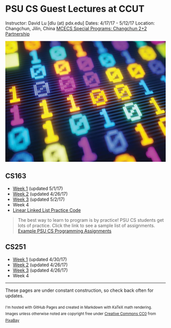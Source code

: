 <link rel="shortcut icon" type="image/x-icon" href="wiki.ico">

PSU CS Guest Lectures at CCUT
=====
Instructor: David Lu [dlu (at) pdx.edu]
Dates: 4/17/17 - 5/12/17
Location: Changchun, Jilin, China
[MCECS Special Programs: Changchun 2+2 Partnership](https://www.pdx.edu/cecs/changchun-partnership-22-programs)

![binary](binary.jpg)

CS163
----
* [Week 1](CS163/Lecture1.html) (updated 5/1/17)
* [Week 2](CS163/Week2.html) (updated 4/26/17)
* [Week 3](CS163/Week3.html) (updated 5/2/17)
* Week 4
* [Linear Linked List Practice Code](CS163/LLLPracticeCode.html)

>The best way to learn to program is by practice! PSU CS students get lots of practice. Click the link to see a sample list of assignments.
>[Example PSU CS Programming Assignments](Projects.html)

CS251
----
* [Week 1](CS251/Week1.html) (updated 4/30/17)
* [Week 2](CS251/Week2.html) (updated 4/26/17)
* [Week 3](CS251/Week3.html) (updated 4/26/17)
* Week 4

-----
These pages are under constant construction, so check back often for updates.

<Sub>I'm hosted with GitHub Pages and created in Markdown with KaTeX math rendering.
Images unless otherwise noted are copyright free under [Creative Commons CC0](https://creativecommons.org/publicdomain/zero/1.0/) from [PixaBay](https://pixabay.com)
